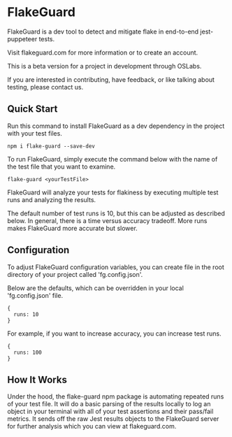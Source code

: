 # FlakeGuard

FlakeGuard is a dev tool to detect and mitigate flake in end-to-end jest-puppeteer tests. 

Visit flakeguard.com for more information or to create an account. 

This is a beta version for a project in development through OSLabs. 

If you are interested in contributing, have feedback, or like talking about testing, please contact us. 

## Quick Start

Run this command to install FlakeGuard as a dev dependency in the project with your test files.

```
npm i flake-guard --save-dev
````

To run FlakeGuard, simply execute the command below with the name of the test file that you want to examine.
```
flake-guard <yourTestFile>
```
FlakeGuard will analyze your tests for flakiness by executing multiple test runs and analyzing the results.

The default number of test runs is 10, but this can be adjusted as described below. In general, there is a time versus accuracy tradeoff. More runs makes FlakeGuard more accurate but slower. 

## Configuration

To adjust FlakeGuard configuration variables, you can create file in the root directory of your project called 'fg.config.json'.

Below are the defaults, which can be overridden in your local 'fg.config.json' file.

```
{
  runs: 10
}
```
For example, if you want to increase accuracy, you can increase test runs.
```
{
  runs: 100
}
```

## How It Works
Under the hood, the flake-guard npm package is automating repeated runs of your test file. It will do a basic parsing of the results locally to log an object in your terminal with all of your test assertions and their pass/fail metrics. It sends off the raw Jest results objects to the FlakeGuard server for further analysis which you can view at flakeguard.com.
